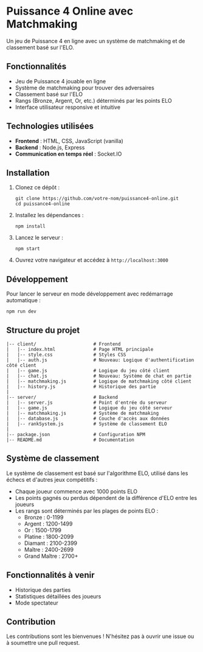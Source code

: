 # Puissance 4 Online avec Matchmaking

Un jeu de Puissance 4 en ligne avec un système de matchmaking et de classement basé sur l'ELO.

## Fonctionnalités

- Jeu de Puissance 4 jouable en ligne
- Système de matchmaking pour trouver des adversaires
- Classement basé sur l'ELO
- Rangs (Bronze, Argent, Or, etc.) déterminés par les points ELO
- Interface utilisateur responsive et intuitive

## Technologies utilisées

- **Frontend** : HTML, CSS, JavaScript (vanilla)
- **Backend** : Node.js, Express
- **Communication en temps réel** : Socket.IO

## Installation

1. Clonez ce dépôt :
   ```
   git clone https://github.com/votre-nom/puissance4-online.git
   cd puissance4-online
   ```

2. Installez les dépendances :
   ```
   npm install
   ```

3. Lancez le serveur :
   ```
   npm start
   ```

4. Ouvrez votre navigateur et accédez à `http://localhost:3000`

## Développement

Pour lancer le serveur en mode développement avec redémarrage automatique :
```
npm run dev
```

## Structure du projet
```
|-- client/                     # Frontend
|   |-- index.html              # Page HTML principale
|   |-- style.css               # Styles CSS 
|   |-- auth.js                 # Nouveau: Logique d'authentification côté client
|   |-- game.js                 # Logique du jeu côté client 
|   |-- chat.js                 # Nouveau: Système de chat en partie
|   |-- matchmaking.js          # Logique de matchmaking côté client
|   |-- history.js              # Historique des partie
|
|-- server/                     # Backend
|   |-- server.js               # Point d'entrée du serveur 
|   |-- game.js                 # Logique du jeu côté serveur
|   |-- matchmaking.js          # Système de matchmaking
|   |-- database.js             # Couche d'accès aux données 
|   |-- rankSystem.js           # Système de classement ELO
|
|-- package.json                # Configuration NPM
|-- README.md                   # Documentation
```

## Système de classement

Le système de classement est basé sur l'algorithme ELO, utilisé dans les échecs et d'autres jeux compétitifs :

- Chaque joueur commence avec 1000 points ELO
- Les points gagnés ou perdus dépendent de la différence d'ELO entre les joueurs
- Les rangs sont déterminés par les plages de points ELO :
  - Bronze : 0-1199
  - Argent : 1200-1499
  - Or : 1500-1799
  - Platine : 1800-2099
  - Diamant : 2100-2399
  - Maître : 2400-2699
  - Grand Maître : 2700+

## Fonctionnalités à venir

- Historique des parties
- Statistiques détaillées des joueurs
- Mode spectateur

## Contribution

Les contributions sont les bienvenues ! N'hésitez pas à ouvrir une issue ou à soumettre une pull request.




